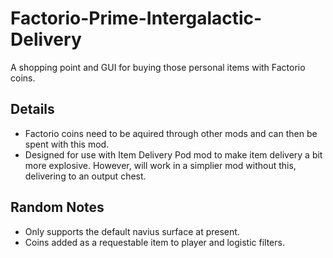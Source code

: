 # Factorio-Prime-Intergalactic-Delivery
A shopping point and GUI for buying those personal items with Factorio coins.


Details
-----------

- Factorio coins need to be aquired through other mods and can then be spent with this mod.
- Designed for use with Item Delivery Pod mod to make item delivery a bit more explosive. However, will work in a simplier mod without this, delivering to an output chest.

Random Notes
-------------

- Only supports the default navius surface at present.
- Coins added as a requestable item to player and logistic filters.